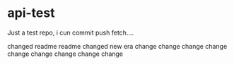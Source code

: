api-test
========

Just a test repo, i cun commit push fetch....

changed readme
readme changed
new era
change
change
change
change
change
change
change
change
change
